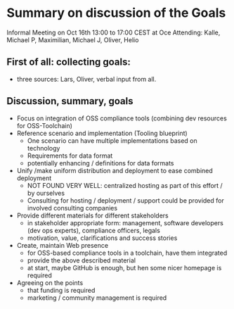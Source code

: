 # Summary on discussion of the Goals 

Informal Meeting on Oct 16th 13:00 to 17:00 CEST at Oce
Attending: Kalle, Michael P, Maximilian, Michael J, Oliver, Helio
 
## First of all: collecting goals:
 
* three sources: Lars, Oliver, verbal input from all.
 
## Discussion, summary, goals
 
* Focus on integration of OSS compliance tools (combining dev resources for OSS-Toolchain)
* Reference scenario and implementation (Tooling blueprint)
  * One scenario can have multiple implementations based on technology
  * Requirements for data format
  * potentially enhancing / definitions for data formats
* Unify /make uniform distribution and deployment to ease combined deployment
  * NOT FOUND VERY WELL: centralized hosting as part of this effort / by ourselves
  * Consulting for hosting / deployment / support could be provided for involved consulting companies
* Provide different materials for different stakeholders
  * in stakeholder appropriate form: management, software developers (dev ops experts), compliance officers, legals
  * motivation, value, clarifications and success stories
* Create, maintain Web presence
  * for OSS-based compliance tools in a toolchain, have them integrated
  * provide the above described material
  * at start, maybe GitHub is enough, but hen some nicer homepage is required
* Agreeing on the points
  * that funding is required
  * marketing / community management is required